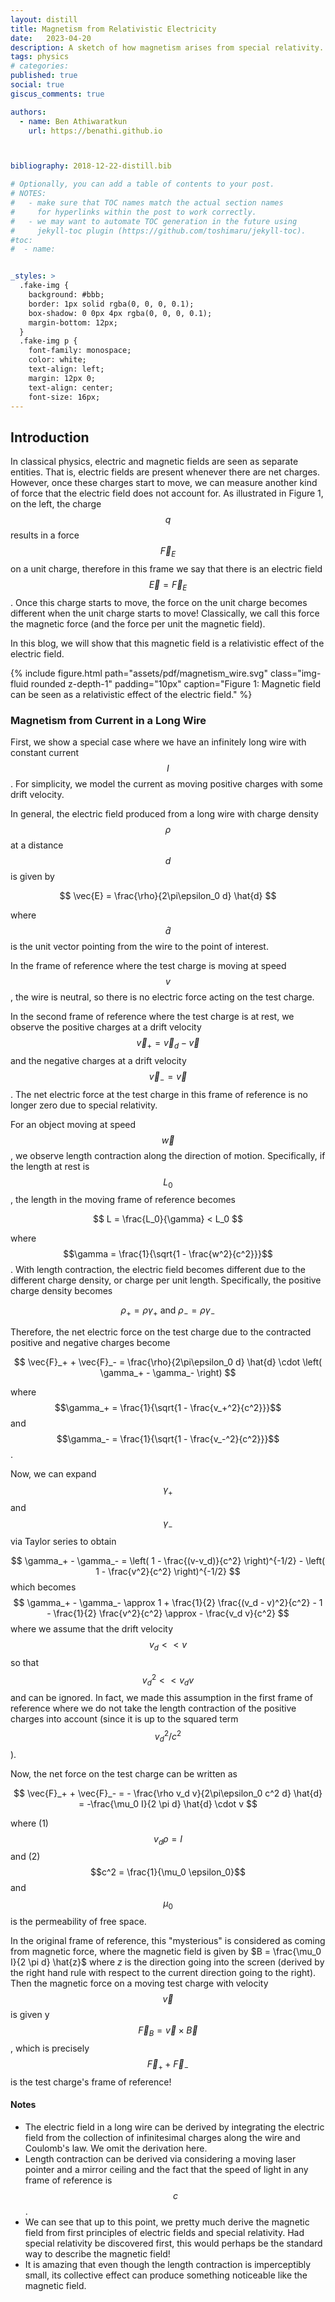 ```yaml
---
layout: distill
title: Magnetism from Relativistic Electricity
date:   2023-04-20
description: A sketch of how magnetism arises from special relativity.
tags: physics
# categories: 
published: true
social: true
giscus_comments: true

authors:
  - name: Ben Athiwaratkun 
    url: https://benathi.github.io



bibliography: 2018-12-22-distill.bib

# Optionally, you can add a table of contents to your post.
# NOTES:
#   - make sure that TOC names match the actual section names
#     for hyperlinks within the post to work correctly.
#   - we may want to automate TOC generation in the future using
#     jekyll-toc plugin (https://github.com/toshimaru/jekyll-toc).
#toc:
#  - name: 


_styles: >
  .fake-img {
    background: #bbb;
    border: 1px solid rgba(0, 0, 0, 0.1);
    box-shadow: 0 0px 4px rgba(0, 0, 0, 0.1);
    margin-bottom: 12px;
  }
  .fake-img p {
    font-family: monospace;
    color: white;
    text-align: left;
    margin: 12px 0;
    text-align: center;
    font-size: 16px;
---
```


## Introduction

In classical physics, electric and magnetic fields are seen as separate entities. That is, electric fields are present whenever there are net charges. However, once these charges start to move, we can measure another kind of force that the electric field does not account for. As illustrated in Figure 1, on the left, the charge $$q$$ results in a force $$\vec{F}_E$$ on a unit charge, therefore in this frame we say that there is an electric field $$\vec{E} = \vec{F}_E$$. Once this charge starts to move, the force on the unit charge becomes different when the unit charge starts to move! Classically, we call this force the magnetic force (and the force per unit the magnetic field).


In this blog, we will show that this magnetic field is a relativistic effect of the electric field.


<div class="col-sm mt-3 mt-md-0">
{% include figure.html
  path="assets/pdf/magnetism_wire.svg"
  class="img-fluid rounded z-depth-1"
  padding="10px"
    caption="Figure 1: Magnetic field can be seen as a relativistic effect of the electric field."
%}
</div>



### Magnetism from Current in a Long Wire

First, we show a special case where we have an infinitely long wire with constant current $$I$$. For simplicity, we model the current as moving positive charges with some drift velocity.

In general, the electric field produced from a long wire with charge density $$\rho$$ at a distance $$d$$ is given by

$$
\vec{E} = \frac{\rho}{2\pi\epsilon_0 d} \hat{d}
$$

where $$\hat{d}$$ is the unit vector pointing from the wire to the point of interest. 

In the frame of reference where the test charge is moving at speed $$v$$, the wire is neutral, so there is no electric force acting on the test charge.

In the second frame of reference where the test charge is at rest, we observe the positive charges at a drift velocity $$\vec{v}_+ = \vec{v}_d - \vec{v}$$ and the negative charges at a drift velocity $$\vec{v}_- =  \vec{v}$$. The net electric force at the test charge in this frame of reference is no longer zero due to special relativity.

For an object moving at speed $$\vec{w}$$, we observe length contraction along the direction of motion. Specifically, if the length at rest is $$L_0$$, the length in the moving frame of reference becomes

$$
L = \frac{L_0}{\gamma} < L_0
$$

where $$\gamma = \frac{1}{\sqrt{1 - \frac{w^2}{c^2}}}$$.
With length contraction, the electric field becomes different due to the different charge density, or charge per unit length. Specifically, the positive charge density becomes

$$
\rho_+ = \rho \gamma_+ \text{ and } \rho_- = \rho \gamma_-
$$

Therefore, the net electric force on the test charge due to the contracted positive and negative charges become

$$
\vec{F}_+ + \vec{F}_- = \frac{\rho}{2\pi\epsilon_0 d} \hat{d} \cdot \left( \gamma_+ - \gamma_- \right)
$$

where $$\gamma_+ = \frac{1}{\sqrt{1 - \frac{v_+^2}{c^2}}}$$ and $$\gamma_- = \frac{1}{\sqrt{1 - \frac{v_-^2}{c^2}}}$$. 

Now, we can expand $$\gamma_+$$ and $$\gamma_-$$ via Taylor series to obtain

$$
\gamma_+ - \gamma_-
= \left( 1 - \frac{(v-v_d)}{c^2} \right)^{-1/2} -  \left( 1 - \frac{v^2}{c^2} \right)^{-1/2} 
$$
which becomes 
$$
\gamma_+ - \gamma_- \approx 1 + \frac{1}{2} \frac{(v_d - v)^2}{c^2} - 1 - \frac{1}{2} \frac{v^2}{c^2} \approx - \frac{v_d v}{c^2}
$$
where we assume that the drift velocity $$ v_d << v $$ so that $$v_d^2 << v_d v$$ and can be ignored. In fact, we made this assumption in the first frame of reference where we do not take the length contraction of the positive charges into account (since it is up to the squared term $$v_d^2/c^2$$).


Now, the net force on the test charge can be written as

$$
\vec{F}_+ + \vec{F}_- = - \frac{\rho v_d v}{2\pi\epsilon_0 c^2 d} \hat{d} = -\frac{\mu_0 I}{2 \pi d} \hat{d} \cdot v
$$

where (1) $$v_d \rho = I$$ and (2) $$c^2 = \frac{1}{\mu_0 \epsilon_0}$$ and $$\mu_0$$ is the permeability of free space. 


In the original frame of reference, this "mysterious" is considered as coming from magnetic force, where the magnetic field is given by $B = \frac{\mu_0 I}{2 \pi d} \hat{z}$ where $z$ is the direction going into the screen (derived by the right hand rule with respect to the current direction going to the right). Then the magnetic force on a moving test charge with velocity $$\vec{v}$$ is given y $$ \vec{F}_B = \vec{v} \times \vec{B}$$, which is precisely $$\vec{F}_+ + \vec{F}_-$$ is the test charge's frame of reference! 


#### Notes
- The electric field in a long wire can be derived by integrating the electric field from the collection of infinitesimal charges along the wire and Coulomb's law. We omit the derivation here.
- Length contraction can be derived via considering a moving laser pointer and a mirror ceiling and the fact that the speed of light in any frame of reference is $$c$$.
- We can see that up to this point, we pretty much derive the magnetic field from first principles of electric fields and special relativity. Had special relativity be discovered first, this would perhaps be the standard way to describe the magnetic field!
- It is amazing that even though the length contraction is imperceptibly small, its collective effect can produce something noticeable like the magnetic field.


<!--
### Deriving Biot-Savart Law

Now, we will derive the Biot-Savart law, which is the generalization of the magnetic field from a long wire to any current distribution. 

-->